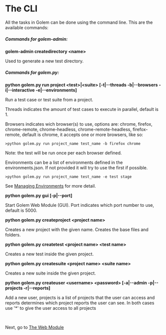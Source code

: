 The CLI
==================================================

All the tasks in Golem can be done using the command line. This are the available commands:


##### Commands for golem-admin:

**golem-admin createdirectory \<name\>**

Used to generate a new test directory.


##### Commands for golem.py:

**python golem.py run project \<test\>|\<suite\> [-t|--threads -b|--browsers -i|--interactive -e|--environments]**

Run a test case or test suite from a project. 

Threads indicates the amount of test cases to execute in parallel, default is 1. 

Browsers indicates wich browser(s) to use, options are: chrome, firefox, chrome-remote, chrome-headless, chrome-remote-headless, firefox-remote, default is chrome, it accepts one or more browsers, like so:

```
>python golem.py run project_name test_name -b firefox chrome
```

Note: the test will be run once per each browser defined.

Environments can be a list of environments defined in the environments.json. If not provided it will try to use the first if possible.

```
>python golem.py run project_name test_name -e test stage
```

See [Managing Environments](environments.html) for more detail.


**python golem.py gui [-p|--port]**

Start Golem Web Module (GUI). Port indicates which port number to use, default is 5000.

**python golem.py createproject \<project name\>**

Creates a new project with the given name. Creates the base files and folders.

**python golem.py createtest \<project name\> \<test name\>**

Creates a new test inside the given project.

**python golem.py createsuite \<project name\> \<suite name\>**

Creates a new suite inside the given project.

**python golem.py createuser \<username\> \<password\> [-a|--admin -p|--projects -r|--reports]**

Add a new user, projects is a list of projects that the user can access and reports determines which project reports the user can see. In both cases use '*' to give the user access to all projects

<br>

Next, go to [The Web Module](the-web-module.html)